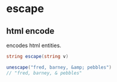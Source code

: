 # escape

## html encode

encodes html entities.

```csharp
string escape(string v)
```

```csharp
unescape("fred, barney, &amp; pebbles")
// "fred, barney, & pebbles"
```
